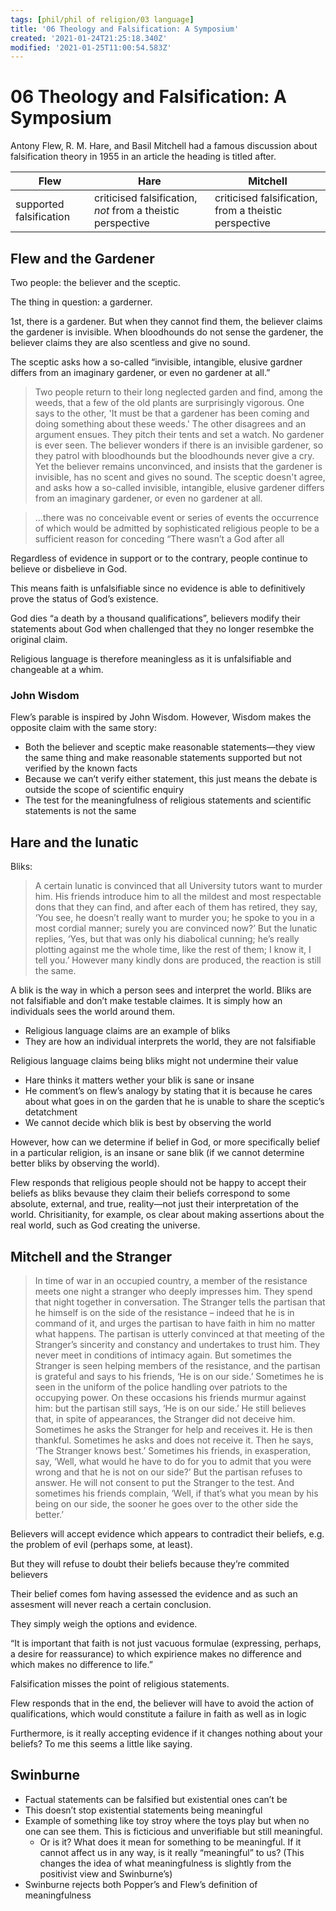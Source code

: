 ```yaml
---
tags: [phil/phil of religion/03 language]
title: '06 Theology and Falsification: A Symposium'
created: '2021-01-24T21:25:18.340Z'
modified: '2021-01-25T11:00:54.583Z'
---
```


# 06 Theology and Falsification: A Symposium
Antony Flew, R. M. Hare, and Basil Mitchell had a famous discussion about falsification theory in 1955 in an article the heading is titled after.

| Flew                    | Hare                                                        | Mitchell                                              |
| ----------------------- | ----------------------------------------------------------- | ----------------------------------------------------- |
| supported falsification | criticised falsification, *not* from a theistic perspective | criticised falsification, from a theistic perspective |

## Flew and the Gardener

Two people: the believer and the sceptic.

The thing in question: a garderner.

1st, there is a gardener. But when they cannot find them, the believer claims the gardener is invisible. When bloodhounds do not sense the gardener, the believer claims they are also scentless and give no sound.

The sceptic asks how a so-called “invisible, intangible, elusive gardner differs from an imaginary gardener, or even no gardener at all.”

> Two people return to their long neglected garden and find, among the
> weeds, that a few of the old plants are surprisingly vigorous. One says
> to the other, 'It must be that a gardener has been coming and doing
> something about these weeds.' The other disagrees and an argument
> ensues. They pitch their tents and set a watch. No gardener is ever
> seen. The believer wonders if there is an invisible gardener, so they
> patrol with bloodhounds but the bloodhounds never give a cry. Yet the
> believer remains unconvinced, and insists that the gardener is invisible,
> has no scent and gives no sound. The sceptic doesn't agree, and asks
> how a so-called invisible, intangible, elusive gardener differs from an
> imaginary gardener, or even no gardener at all.

> …there was no conceivable event or series of events the
> occurrence of which would be admitted by sophisticated religious
> people to be a sufficient reason for conceding “There wasn’t a God
> after all

Regardless of evidence in support or to the contrary, people continue to believe or disbelieve in God. 

This means faith is unfalsifiable since no evidence is able to definitively prove the status of God’s existence.

God dies “a death by a thousand qualifications”, believers modify their statements about God when challenged that they no longer resembke the original claim.

Religious language is therefore meaningless as it is unfalsifiable and changeable at a whim.

### John Wisdom

Flew’s parable is inspired by John Wisdom. However, Wisdom makes the opposite claim with the same story:

- Both the believer and sceptic make reasonable statements—they view the same thing and make reasonable statements supported but not verified by the known facts
- Because we can’t verify either statement, this just means the debate is outside the scope of scientific enquiry
- The test for the meaningfulness of religious statements and scientific statements is not the same

## Hare and the lunatic

Bliks:

> A certain lunatic is convinced that all University tutors want to murder
> him. His friends introduce him to all the mildest and most respectable
> dons that they can find, and after each of them has retired, they say,
> ‘You see, he doesn’t really want to murder you; he spoke to you in a
> most cordial manner; surely you are convinced now?’ But the lunatic
> replies, ‘Yes, but that was only his diabolical cunning; he’s really
> plotting against me the whole time, like the rest of them; I know it, I
> tell you.’ However many kindly dons are produced, the reaction is still
> the same.

A blik is the way in which a person sees and interpret the world. Bliks are not falsifiable and don’t make testable claimes. It is simply how an individuals sees the world around them.

- Religious language claims are an example of bliks
- They are how an individual interprets the world, they are not falsifiable

Religious language claims being bliks might not undermine their value

- Hare thinks it matters wether your blik is sane or insane
- He comment’s on flew’s analogy by stating that it is because he cares about what goes in on the garden that he is unable to share the sceptic’s detatchment
- We cannot decide which blik is best by observing the world

However, how can we determine if belief in God, or more specifically belief in a particular religion, is an insane or sane blik (if we cannot determine better bliks by observing the world).

Flew responds that religious people should not be happy to accept their beliefs as bliks bevause they claim their beliefs correspond to some absolute, external, and true, reality—not just their interpretation of the world. Chrisitianity, for example, os clear about making assertions about the real world, such as God creating the universe.

## Mitchell and the Stranger

> In time of war in an occupied country, a member of the resistance meets one night a
> stranger who deeply impresses him. They spend that night together in conversation.
> The Stranger tells the partisan that he himself is on the side of the resistance – indeed
> that he is in command of it, and urges the partisan to have faith in him no matter what
> happens. The partisan is utterly convinced at that meeting of the Stranger’s sincerity
> and constancy and undertakes to trust him.
> They never meet in conditions of intimacy again. But sometimes the Stranger is seen
> helping members of the resistance, and the partisan is grateful and says to his friends,
> ‘He is on our side.’
> Sometimes he is seen in the uniform of the police handling over patriots to the
> occupying power. On these occasions his friends murmur against him: but the partisan
> still says, ‘He is on our side.’ He still believes that, in spite of appearances, the Stranger
> did not deceive him. Sometimes he asks the Stranger for help and receives it. He is
> then thankful. Sometimes he asks and does not receive it. Then he says, ‘The Stranger
> knows best.’ Sometimes his friends, in exasperation, say, ‘Well, what would he have to
> do for you to admit that you were wrong and that he is not on our side?’ But the
> partisan refuses to answer. He will not consent to put the Stranger to the test. And
> sometimes his friends complain, ‘Well, if that’s what you mean by his being on our
> side, the sooner he goes over to the other side the better.’

Believers will accept evidence which appears to contradict their beliefs, e.g. the problem of evil (perhaps some, at least).

But they will refuse to doubt their beliefs because they’re commited believers

Their belief comes fom having assessed the evidence and as such an assesment will never reach a certain conclusion.

They simply weigh the options and evidence.

“It is important that faith is not just vacuous formulae (expressing, perhaps, a desire for reassurance) to which expirience makes no difference and which makes no difference to life.”

Falsification misses the point of religious statements.

Flew responds that in the end, the believer will have to avoid the action of qualifications, which would constitute a failure in faith as well as in logic

Furthermore, is it really accepting evidence if it changes nothing about your beliefs? To me this seems a little like saying.

## Swinburne

- Factual statements can be falsified but existential ones can’t be
- This doesn’t stop existential statements being meaningful
- Example of something like toy stroy where the toys play but when no one can see them. This is ficticious and unverifiable but still meaningful.
  - Or is it? What does it mean for something to be meaningful. If it cannot affect us in any way, is it really “meaningful” to us? (This changes the idea of what meaningfulness is slightly from the positivist view and Swinburne’s)
- Swinburne rejects both Popper’s and Flew’s definition of meaningfulness

